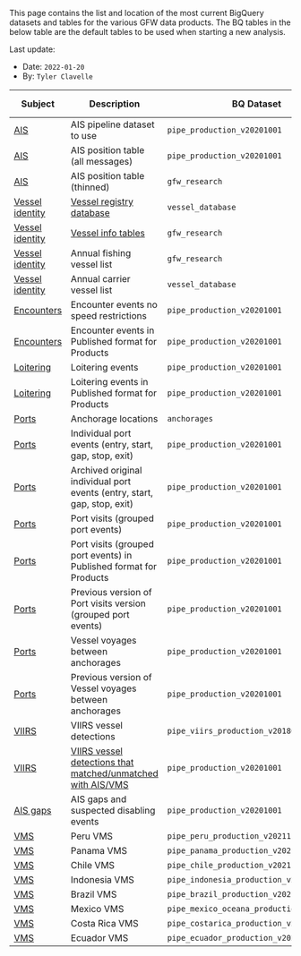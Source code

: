 This page contains the list and location of the most current BigQuery datasets and tables for the various GFW data products. The BQ tables in the below table are the default tables to be used when starting a new analysis. 

Last update:
   * Date: `2022-01-20`
   * By: `Tyler Clavelle`


| Subject | Description | BQ Dataset | BQ Table | Pipeline version | Owner |
| --- | --- | --- | --- | --- | --- |
| [AIS](https://github.com/GlobalFishingWatch/bigquery-documentation-wf827/wiki/Pipeline) | AIS pipeline dataset to use | `pipe_production_v20201001` | | 2.5 | Andres |
| [AIS](https://github.com/GlobalFishingWatch/bigquery-documentation-wf827/wiki/Pipeline) | AIS position table (all messages) | `pipe_production_v20201001` | `messages_scored_` | 2.5 | Andres |
| [AIS](https://github.com/GlobalFishingWatch/bigquery-documentation-wf827/wiki/Pipeline) | AIS position table (thinned) | `gfw_research` | `pipe_v20201001` | 2.5 | Tyler |
| [Vessel identity](https://github.com/GlobalFishingWatch/bigquery-documentation-wf827/wiki/Vessel-identity) | [Vessel registry database](https://github.com/GlobalFishingWatch/bigquery-documentation-wf827/wiki/Vessel-database) | `vessel_database` | `all_vessels_v20211201` | 2.5 | Jaeyoon |
| [Vessel identity](https://github.com/GlobalFishingWatch/bigquery-documentation-wf827/wiki/Vessel-identity) | [Vessel info tables](https://github.com/GlobalFishingWatch/bigquery-documentation-wf827/wiki/Vessel-info-tables) | `gfw_research` | `vi_ssvid_[byyear]_v20211201` | 2.5 | Tyler |
| [Vessel identity](https://github.com/GlobalFishingWatch/bigquery-documentation-wf827/wiki/Vessel-identity) | Annual fishing vessel list | `gfw_research` | `fishing_vessels_ssvid_v20211201` | 2.5 | Tyler |
| [Vessel identity](https://github.com/GlobalFishingWatch/bigquery-documentation-wf827/wiki/Vessel-identity) | Annual carrier vessel list | `vessel_database` | `carrier_vessels_byyear_v20211201` | 2.5 | Jaeyoon |
| [Encounters](https://github.com/GlobalFishingWatch/bigquery-documentation-wf827/wiki/Encounters) | Encounter events no speed restrictions | `pipe_production_v20201001` | `encounters` | 2.5 | Nate |
| [Encounters](https://github.com/GlobalFishingWatch/bigquery-documentation-wf827/wiki/Encounters) | Encounter events in Published format for Products | `pipe_production_v20201001` | `published_events_encounters` | 2.5 | Nate |
| [Loitering](https://github.com/GlobalFishingWatch/bigquery-documentation-wf827/wiki/Loitering) | Loitering events | `pipe_production_v20201001` | `loitering` `published_events_loitering` | 2.5 | Pete |
| [Loitering](https://github.com/GlobalFishingWatch/bigquery-documentation-wf827/wiki/Loitering) | Loitering events in Published format for Products | `pipe_production_v20201001` | `published_events_loitering` | 2.5 | Hannah |
| [Ports](https://github.com/GlobalFishingWatch/bigquery-documentation-wf827/wiki/Ports-and-voyages) | Anchorage locations | `anchorages` | `named_anchorages_v20211026` | 2.5 | Nate |
| [Ports](https://github.com/GlobalFishingWatch/bigquery-documentation-wf827/wiki/Ports-and-voyages) | Individual port events (entry, start, gap, stop, exit) | `pipe_production_v20201001` | `proto_raw_port_events_*` | 2.5 | Tim H| 
| [Ports](https://github.com/GlobalFishingWatch/bigquery-documentation-wf827/wiki/Ports-and-voyages) | Archived original individual port events (entry, start, gap, stop, exit) | `pipe_production_v20201001` | `archive_20201001_port_events_*` | 2.5 | Tim H | 
| [Ports](https://github.com/GlobalFishingWatch/bigquery-documentation-wf827/wiki/Ports-and-voyages) | Port visits (grouped port events) | `pipe_production_v20201001` | `proto_port_visits` | 2.5 | Tim H |  
| [Ports](https://github.com/GlobalFishingWatch/bigquery-documentation-wf827/wiki/Ports-and-voyages) | Port visits (grouped port events) in Published format for Products | `pipe_production_v20201001` | `published_events_port_visits` | 2.5 | Hannah | 
| [Ports](https://github.com/GlobalFishingWatch/bigquery-documentation-wf827/wiki/Ports-and-voyages) | Previous version of Port visits version (grouped port events) | `pipe_production_v20201001` | `port_visits_`| 2.5 | Tim H | 
| [Ports](https://github.com/GlobalFishingWatch/bigquery-documentation-wf827/wiki/Ports-and-voyages) | Vessel voyages between anchorages | `pipe_production_v20201001` | `proto_voyages_c2` `proto_voyages_c3` `proto_voyages_c4` | 2.5 | Tim H |
| [Ports](https://github.com/GlobalFishingWatch/bigquery-documentation-wf827/wiki/Ports-and-voyages) | Previous version of Vessel voyages between anchorages | `pipe_production_v20201001` | `voyages` | 2.5 | Tim H |
| [VIIRS](https://github.com/GlobalFishingWatch/bigquery-documentation-wf827/wiki/VIIRS-boat-detections) | VIIRS vessel detections | `pipe_viirs_production_v20180723` | `raw_vbd_global` |  | Masaki | 
| [VIIRS](https://github.com/GlobalFishingWatch/bigquery-documentation-wf827/wiki/VIIRS-boat-detections) | [VIIRS vessel detections that matched/unmatched with AIS/VMS](VIIRS-AIS-matching) | `pipe_production_v20201001` | `proto_matches_raw_vbd_global_3top_v20210514` | 2.5 | Masaki | 
| [AIS gaps](https://github.com/GlobalFishingWatch/bigquery-documentation-wf827/wiki/Gaps) | AIS gaps and suspected disabling events | `pipe_production_v20201001` | `proto_ais_gap_events` | 2.5 | Tyler |
| [VMS](https://github.com/GlobalFishingWatch/bigquery-documentation-wf827/wiki/VMS) | Peru VMS | `pipe_peru_production_v20211126` | | 2.5 | Andres |
| [VMS](https://github.com/GlobalFishingWatch/bigquery-documentation-wf827/wiki/VMS) | Panama VMS | `pipe_panama_production_v20211126` | | 2.5 | Andres |
| [VMS](https://github.com/GlobalFishingWatch/bigquery-documentation-wf827/wiki/VMS) | Chile VMS | `pipe_chile_production_v20211126` | | 2.5 | Andres |
| [VMS](https://github.com/GlobalFishingWatch/bigquery-documentation-wf827/wiki/VMS) | Indonesia VMS | `pipe_indonesia_production_v20200320` | | 2.5 | Andres |
| [VMS](https://github.com/GlobalFishingWatch/bigquery-documentation-wf827/wiki/VMS) | Brazil VMS | `pipe_brazil_production_v20211126` | | 2.5 | Claudino |
| [VMS](https://github.com/GlobalFishingWatch/bigquery-documentation-wf827/wiki/VMS) | Mexico VMS | `pipe_mexico_oceana_production_v20210811` | | 2.5 | Andres |
| [VMS](https://github.com/GlobalFishingWatch/bigquery-documentation-wf827/wiki/VMS) | Costa Rica VMS | `pipe_costarica_production_v20211126` | | 2.5 | Andres |
| [VMS](https://github.com/GlobalFishingWatch/bigquery-documentation-wf827/wiki/VMS) | Ecuador VMS | `pipe_ecuador_production_v20211126` | | 2.5 | Andres |




